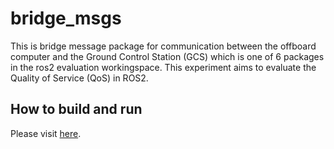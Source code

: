 # bridge_msgs
This is bridge message package for communication between the offboard computer and the Ground Control Station (GCS) which is one of 6 packages in the ros2 evaluation workingspace. This experiment aims to evaluate the Quality of Service (QoS) in ROS2.
## How to build and run
Please visit [here](https://github.com/LeQuangHien/operation_control).
